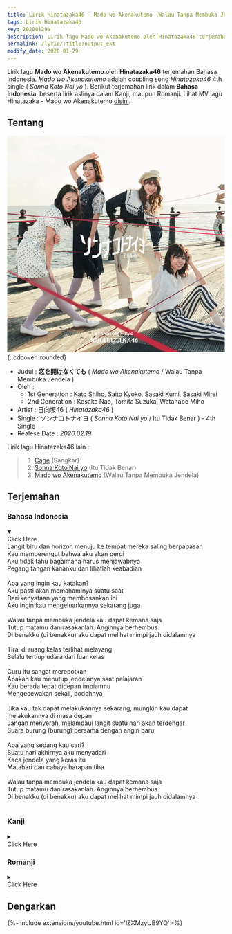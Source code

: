 ```yaml
---
title: Lirik Hinatazaka46 - Mado wo Akenakutemo (Walau Tanpa Membuka Jendela)
tags: Lirik Hinatazaka46
key: 20200129a
description: Lirik lagu Mado wo Akenakutemo oleh Hinatazaka46 terjemahan Bahasa Indonesia. Mado wo Akenakutemo adalah coupling song single ke-4 Hinatazaka46 (Sonna Koto Nai yo).
permalink: /lyric/:title:output_ext
modify_date: 2020-01-29
---
```


Lirik lagu **Mado wo Akenakutemo** oleh **Hinatazaka46** terjemahan Bahasa Indonesia. *Mado wo Akenakutemo* adalah coupling song *Hinatazaka46* 4th single ( *Sonna Koto Nai yo* ).<!--more--> Berikut terjemahan lirik dalam **Bahasa Indonesia**, beserta lirik aslinya dalam Kanji, maupun Romanji. Lihat MV lagu Hinatazaka - Mado wo Akenakutemo [disini](#dengarkan).

## Tentang

![Hinatazaka46 4th Single Limited Edition Type B](/assets/images/hinatazaka46-4th-single-type-b.jpg "Hinatazaka46 4th Single Limited Edition Type B"){:.cdcover .rounded}

- Judul	: **窓を開けなくても** ( *Mado wo Akenakutemo* / Walau Tanpa Membuka Jendela )
- Oleh :
	- 1st Generation : Kato Shiho, Saito Kyoko, Sasaki Kumi, Sasaki Mirei
	- 2nd Generation : Kosaka Nao, Tomita Suzuka, Watanabe Miho
- Artist : 日向坂46 ( *Hinatazaka46* )
- Single : ソンナコトナイヨ ( *Sonna Koto Nai yo* / Itu Tidak Benar ) - 4th Single
- Realese Date : *2020.02.19*

Lirik lagu Hinatazaka46 lain :
> 1. [Cage](/lyric/lirik-hinatazaka46-cage.html) (Sangkar)
> 2. [Sonna Koto Nai yo](/lyric/lirik-hinatazaka46-sonna-koto-nai-yo.html) (Itu Tidak Benar)
> 3. [Mado wo Akenakutemo](/lyric/lirik-hinatazaka46-mado-wo-akenakutemo.html) (Walau Tanpa Membuka Jendela)

## Terjemahan 

### Bahasa Indonesia
<details open><summary><div class="button button--outline-error button--rounded my-2"><i class="fas fa-chevron-circle-down"></i> Click Here</div></summary>
Langit biru dan horizon menuju ke tempat mereka saling berpapasan<br>
Kau memberengut bahwa aku akan pergi<br>
Aku tidak tahu bagaimana harus menjawabnya<br>
Pegang tangan kananku dan lihatlah keabadian<br>
<br>
Apa yang ingin kau katakan?<br>
Aku pasti akan memahaminya suatu saat<br>
Dari kenyataan yang membosankan ini<br>
Aku ingin kau mengeluarkannya sekarang juga<br>
<br>
Walau tanpa membuka jendela kau dapat kemana saja<br>
Tutup matamu dan rasakanlah. Anginnya berhembus<br>
Di benakku (di benakku) aku dapat melihat mimpi jauh didalamnya<br>
<br>
Tirai di ruang kelas terlihat melayang<br>
Selalu tertiup udara dari luar kelas<br>
<br>
Guru itu sangat merepotkan<br>
Apakah kau menutup jendelanya saat pelajaran<br>
Kau berada tepat didepan impianmu<br>
Mengecewakan sekali, bodohnya<br>
<br>
Jika kau tak dapat melakukannya sekarang, mungkin kau dapat melakukannya di masa depan<br>
Jangan menyerah, melampaui langit suatu hari akan terdengar<br>
Suara burung (burung) bersama dengan angin baru<br>
<br>
Apa yang sedang kau cari?<br>
Suatu hari akhirnya aku menyadari<br>
Kaca jendela yang keras itu<br>
Matahari dan cahaya harapan tiba<br>
<br>
Walau tanpa membuka jendela kau dapat kemana saja<br>
Tutup matamu dan rasakanlah. Anginnya berhembus<br>
Di benakku (di benakku) aku dapat melihat mimpi jauh didalamnya<br>
<br>
</details>

### Kanji
<details><summary><div class="button button--outline-info button--rounded my-2"><i class="fas fa-chevron-circle-down"></i> Click Here</div></summary>
青空と地平線　重なり合う場所まで<br>
行ってみたいと君が呟いた<br>
僕はどう答えれば　いいのか分からなくて<br>
右手かざして永遠を眺めた<br>
<br>
君が何を言いたかったか<br>
後になってやっと気付いたよ<br>
こんな退屈な現実から<br>
連れ出してほしかったんだろう　今すぐ<br>
<br>
窓を開けなくても　どこへでも行けるんだ<br>
目を閉じてごらん　感じるはずさ　風が吹いているよ<br>
胸の(胸の)奥に遠くの夢が見える<br>
<br>
教室のカーテンは　呼吸をしてるように<br>
外の空気をいつも受け入れている<br>
<br>
教師たちが面倒そうに<br>
授業中に窓を閉めるかな<br>
君は目の前の夢の場所に<br>
落胆してしまったんだろう　愚かだ<br>
<br>
今はできなくても　未来ならできるかも<br>
諦めちゃダメだ　空の彼方　いつか聞こえてくる<br>
鳥の(鳥の)声が新しい風を纏う<br>
<br>
君は何を探していたか<br>
ある日僕はやっと分かったよ<br>
どんな頑ななガラス窓も<br>
太陽と希望の光は届くよ<br>
<br>
窓を開けなくても　どこへでも行けるんだ<br>
目を閉じてごらん　感じるはずさ　風が吹いているよ<br>
胸の(胸の)奥に遠くの夢が見える<br>
<br>
</details>

### Romanji
<details><summary><div class="button button--outline-success button--rounded my-2"><i class="fas fa-chevron-circle-down"></i> Click Here</div></summary>
Aozora to chiheisen kasanariau basho made<br>
Itte mitai to kimi ga tsubuyaita<br>
Boku wa dou kotaereba ii no ka wakaranakute<br>
Migite kazashite eien wo nagameta<br>
<br>
Kimi ga nani wo iitakatta ka<br>
Ato ni natte yatto kidzuita yo<br>
Konna taikutsuna genjitsu kara<br>
Tsuredashite hoshikatta ndarou imasugu<br>
<br>
Mado o akenakute mo doko e demo ikeru nda<br>
Mewotojite goran kanjiru hazu sa kaze ga fuite iru yo<br>
Mune no (mune no) oku ni tooku no yume ga mieru<br>
<br>
Kyoushitsu no kaaten wa kokyuu o shi teru you ni<br>
Soto no kuuki o itsumo ukeirete iru<br>
<br>
Kyoushi-tachi ga mendou sou ni<br>
Jugyou chuu ni madowoshimeru ka na<br>
Kimi wa me no mae no yume no basho ni<br>
Rakutan shite shimatta ndarou orokada<br>
<br>
Ima wa dekinakute mo mirainara dekiru kamo<br>
Akiramecha dameda sora no kanata itsuka kikoete kuru<br>
Tori no (tori no) koe ga atarashii kaze o matou<br>
<br>
Kimi wa nani o sagashiteita ka<br>
Aru hi boku wa yatto wakatta yo<br>
Donna katakunana garasu mado mo<br>
Taiyou to kibou no hikari wa todoku yo<br>
<br>
Mado o akenakute mo doko e demo ikeru nda<br>
Mewotojite goran kanjiru hazu sa kaze ga fuite iru yo<br>
Mune no (mune no) oku ni tooku no yume ga mieru<br>
<br>
</details>

## Dengarkan
<div>{%- include extensions/youtube.html id='lZXMzyUB9YQ' -%}</div>
